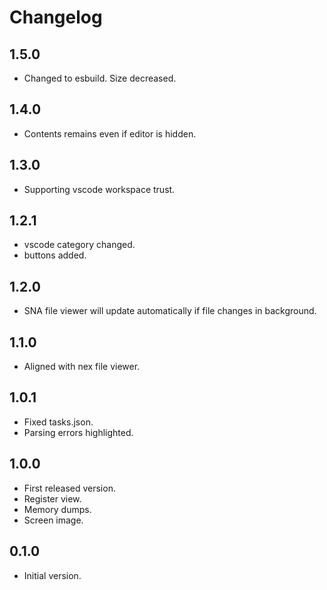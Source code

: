 # Changelog

## 1.5.0
- Changed to esbuild. Size decreased.

## 1.4.0
- Contents remains even if editor is hidden.

## 1.3.0
- Supporting vscode workspace trust.

## 1.2.1
- vscode category changed.
- buttons added.

## 1.2.0
- SNA file viewer will update automatically if file changes in background.

## 1.1.0
- Aligned with nex file viewer.

## 1.0.1
- Fixed tasks.json.
- Parsing errors highlighted.

## 1.0.0
- First released version.
- Register view.
- Memory dumps.
- Screen image.

## 0.1.0
- Initial version.
